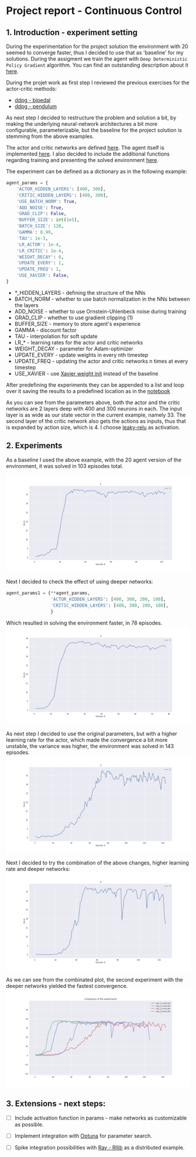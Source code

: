 # Project report - Continuous Control

## 1. Introduction - experiment setting

During the experimentation for the project solution the environment with 20 seemed to converge faster, thus I decided to
 use that as 'baseline' for my solutions. 
 During the assigment we train the agent with `Deep Deterministic Policy Gradient` algorithm. You can find an 
 outstanding description about it [here](https://spinningup.openai.com/en/latest/algorithms/ddpg.html).

 During the projet work as first step I reviewed the previous exercises for the actor-critic methods:
  - [ddpg - bipedal](https://github.com/udacity/deep-reinforcement-learning/tree/master/ddpg-bipedal)
  - [ddpg - pendulum](https://github.com/udacity/deep-reinforcement-learning/tree/master/ddpg-pendulum)

As next step I decided to restructure the problem and solution a bit, by making the underlying neural-network 
architectures a bit more configurable, parameterizable, but the baseline for the project solution is stemming from the 
above examples. 

The actor and critic networks are defined [here](./model.py). The agent itself is implemented [here](./ddpg_agent.py). 
I also decided to include the additional functions regarding training and presenting the solved environment 
[here](./ddpg_utils.py).

The experiment can be defined as a dictionary as in the following example:
```python
agent_params = {
    'ACTOR_HIDDEN_LAYERS': [400, 300],
    'CRITIC_HIDDEN_LAYERS': [400, 300],
    'USE_BATCH_NORM': True,
    'ADD_NOISE': True,
    'GRAD_CLIP': False,
    'BUFFER_SIZE': int(1e5),
    'BATCH_SIZE': 128,
    'GAMMA': 0.99,
    'TAU': 1e-3,
    'LR_ACTOR': 1e-4,
    'LR_CRITIC': 1e-4,
    'WEIGHT_DECAY': 0,
    'UPDATE_EVERY': 1,
    'UPDATE_FREQ': 1,
    'USE_XAVIER': False,
}
```


 - *_HIDDEN_LAYERS - defining the structure of the NNs
 - BATCH_NORM - whether to use batch normalization in the NNs between the layers
 - ADD_NOISE - whether to use Ornstein-Uhlenbeck noise during training
 - GRAD_CLIP - whether to use gradient clipping (1)
 - BUFFER_SIZE - memory to store agent's experience
 - GAMMA - discount factor
 - TAU - interpolation for soft update
 - LR_* - learning rates for the actor and critic networks
 - WEIGHT_DECAY - parameter for Adam-optimizer
 - UPDATE_EVERY - update weights in every nth timestep
 - UPDATE_FREQ - updating the actor and critic networks n times at every timestep
 - USE_XAVIER - use [Xavier weight init](https://pytorch.org/docs/stable/_modules/torch/nn/init.html#xavier_normal_) 
 instead of the baseline  

After predefining the experiments they can be appended to a list and loop over it saving the results to a predefined 
location as in the [notebook](./solution.ipynb)

As you can see from the parameters above, both the actor and the critic networks are 2 layers deep with 400 and 300 
neurons in each. The input layer is as wide as our state vector in the current example, namely 33. The second layer of 
the critic network also gets the actions as inputs, thus that is expanded by action size, which is 4. I choose 
[leaky-relu](https://pytorch.org/docs/stable/generated/torch.nn.LeakyReLU.html#torch.nn.LeakyReLU) as activation.

## 2. Experiments 

As a baseline I used the above example, with the 20 agent version of the environment, it was solved in 103 episodes 
total.

![baseline](./experiments/exp_1.png)



Next I decided to check the effect of using deeper networks:

```python
agent_params1 = {**agent_params,
                 'ACTOR_HIDDEN_LAYERS': [400, 300, 200, 100],
                 'CRITIC_HIDDEN_LAYERS': [400, 300, 200, 100],
                 }
```
Which resulted in solving the environment faster, in 78 episodes.
![exp2](./experiments/exp_2.png)

As next step I decided to use the original parameters, but with a higher learning rate for the actor, which made the
convergence a bit more unstable, the variance was higher, the environment was solved in 143 episodes. 
![exp3](./experiments/exp_3.png)


Next I decided to try the combination of the above changes, higher learning rate and deeper networks:
![exp4](./experiments/exp_4.png)

As we can see from the combinated plot, the second experiment with the deeper networks yielded the fastest convergence.
![comparison](./experiments/comparison.png)



## 3. Extensions - next steps:

- [ ] Include activation function in params - make networks as customizable as possible.
- [ ] Implement integration with [Optuna](https://github.com/optuna/optuna) for parameter search.
- [ ] Spike integration possibilities with [Ray - Rllib](https://docs.ray.io/en/master/rllib.html) as a distributed 
example.

